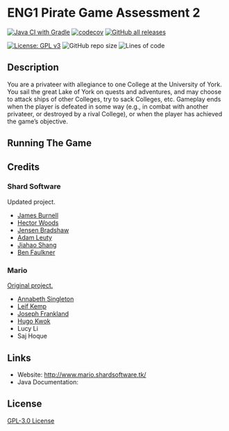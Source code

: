 # ENG1 Pirate Game Assessment 2
[![Java CI with Gradle](https://github.com/ENG1-Team-29/Assessment-2/actions/workflows/gradle.yml/badge.svg?branch=master)](https://github.com/ENG1-Team-29/Assessment-2/actions/workflows/gradle.yml)
[![codecov](https://codecov.io/gh/ENG1-Team-29/Assessment-2/branch/master/graph/badge.svg?token=D2BMT48XY9)](https://codecov.io/gh/ENG1-Team-29/Assessment-2)
[![GitHub all releases](https://img.shields.io/github/downloads/ENG1-Team-29/Assessment-2/total)](https://github.com/ENG1-Team-29/Assessment-2/releases)

[![License: GPL v3](https://img.shields.io/badge/License-GPLv3-blue.svg)](https://www.gnu.org/licenses/gpl-3.0)
![GitHub repo size](https://img.shields.io/github/repo-size/ENG1-Team-29/Assessment-2)
![Lines of code](https://img.shields.io/tokei/lines/github/ENG1-Team-29/Assessment-2)

## Description

You are a privateer with allegiance to one College at the University of York. You sail the great Lake of
York on quests and adventures, and may choose to attack ships of other Colleges, try to sack
Colleges, etc. Gameplay ends when the player is defeated in some way (e.g., in combat with
another privateer, or destroyed by a rival College), or when the player has achieved the game’s
objective.

## Running The Game

## Credits

### Shard Software
Updated project.
- [James Burnell](https://github.com/uoy-jb2501)
- [Hector Woods](https://github.com/HectorJVWoods)
- [Jensen Bradshaw](https://github.com/Jensen6842)
- [Adam Leuty](https://github.com/AdamLeuty)
- [Jiahao Shang](https://github.com/jiahao23)
- [Ben Faulkner](https://github.com/bf758)

### Mario
[Original project.](https://github.com/AnnabethS/ENG1-Project)
- [Annabeth Singleton](https://github.com/AnnabethS)
- [Leif Kemp](https://github.com/leif-kemp)
- [Joseph Frankland](https://github.com/jef548)
- [Hugo Kwok](https://github.com/chk518)
- Lucy Li
- Saj Hoque

## Links

- Website: http://www.mario.shardsoftware.tk/
- Java Documentation:

## License

[GPL-3.0 License](https://github.com/ENG1-Team-29/Assessment-2/blob/master/LICENSE)

